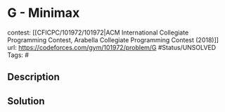 # G - Minimax

contest: [[CFICPC/101972/101972|ACM International Collegiate Programming Contest, Arabella Collegiate Programming Contest (2018)]]
url: https://codeforces.com/gym/101972/problem/G
#Status/UNSOLVED
Tags: #

## Description

## Solution

